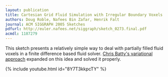 ```yaml
---
layout: publication
title: Cartesian Grid Fluid Simulation with Irregular Boundary Voxels
authors: Doug Roble, Nafees Bin Zafar, Henrik Falt
journal: ACM SIGGRAPH 2005 Sketches
pdfurl: http://euler.nafees.net/siggraph/sketch_0273.final.pdf
acmdl: 1187279
---
```

This sketch presents a relatively simple way to deal with partially filled fluid
voxels in a finite difference based fluid solver.  [Chris Batty's variational approach](http://www.cs.ubc.ca/labs/imager/tr/2007/Batty_VariationalFluids/) expanded on this idea and solved it properly.

{% include youtube.html id="8Y7T3kkpcTY" %}
